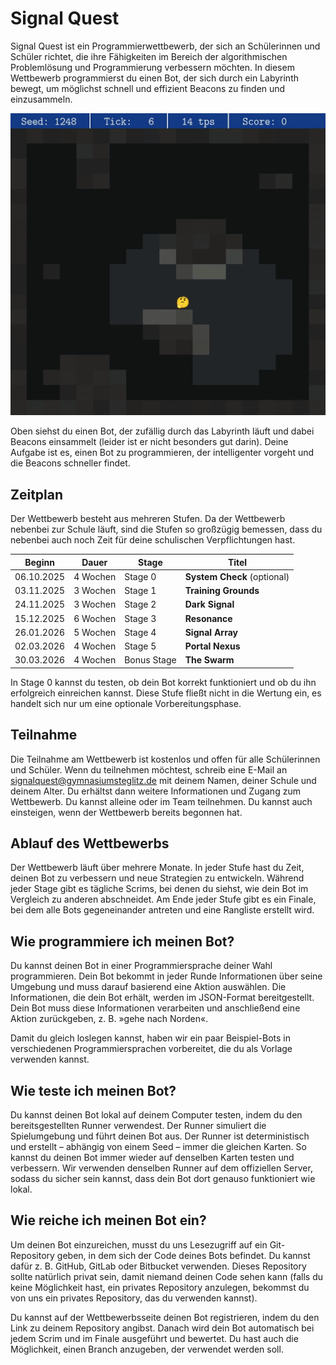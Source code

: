 # Signal Quest

Signal Quest ist ein Programmierwettbewerb, der sich an Schülerinnen und Schüler richtet, die ihre Fähigkeiten im Bereich der algorithmischen Problemlösung und Programmierung verbessern möchten. In diesem Wettbewerb programmierst du einen Bot, der sich durch ein Labyrinth bewegt, um möglichst schnell und effizient Beacons zu finden und einzusammeln.

<img src="assets/bot-v4.gif">

Oben siehst du einen Bot, der zufällig durch das Labyrinth läuft und dabei Beacons einsammelt (leider ist er nicht besonders gut darin). Deine Aufgabe ist es, einen Bot zu programmieren, der intelligenter vorgeht und die Beacons schneller findet.

<div style="clear: both;"></div>

## Zeitplan

Der Wettbewerb besteht aus mehreren Stufen. Da der Wettbewerb nebenbei zur Schule läuft, sind die Stufen so großzügig bemessen, dass du nebenbei auch noch Zeit für deine schulischen Verpflichtungen hast.

| Beginn | Dauer | Stage | Titel |
|--------|--------|-------|-------|
| 06.10.2025 | 4 Wochen | Stage 0 | **System Check** (optional) |
| 03.11.2025 | 3 Wochen | Stage 1 | **Training Grounds** |
| 24.11.2025 | 3 Wochen | Stage 2 | **Dark Signal** |
| 15.12.2025 | 6 Wochen | Stage 3 | **Resonance** |
| 26.01.2026 | 5 Wochen | Stage 4 | **Signal Array** |
| 02.03.2026 | 4 Wochen | Stage 5 | **Portal Nexus** |
| 30.03.2026 | 4 Wochen | Bonus Stage | **The Swarm** |

In Stage 0 kannst du testen, ob dein Bot korrekt funktioniert und ob du ihn erfolgreich einreichen kannst. Diese Stufe fließt nicht in die Wertung ein, es handelt sich nur um eine optionale Vorbereitungsphase.

## Teilnahme

Die Teilnahme am Wettbewerb ist kostenlos und offen für alle Schülerinnen und Schüler. Wenn du teilnehmen möchtest, schreib eine E-Mail an [signalquest@gymnasiumsteglitz.de](mailto:signalquest@gymnasiumsteglitz.de) mit deinem Namen, deiner Schule und deinem Alter. Du erhältst dann weitere Informationen und Zugang zum Wettbewerb. Du kannst alleine oder im Team teilnehmen. Du kannst auch einsteigen, wenn der Wettbewerb bereits begonnen hat.

## Ablauf des Wettbewerbs

Der Wettbewerb läuft über mehrere Monate. In jeder Stufe hast du Zeit, deinen Bot zu verbessern und neue Strategien zu entwickeln. Während jeder Stage gibt es tägliche Scrims, bei denen du siehst, wie dein Bot im Vergleich zu anderen abschneidet. Am Ende jeder Stufe gibt es ein Finale, bei dem alle Bots gegeneinander antreten und eine Rangliste erstellt wird.

## Wie programmiere ich meinen Bot?

Du kannst deinen Bot in einer  Programmiersprache deiner Wahl programmieren. Dein Bot bekommt in jeder Runde Informationen über seine Umgebung und muss darauf basierend eine Aktion auswählen. Die Informationen, die dein Bot erhält, werden im JSON-Format bereitgestellt. Dein Bot muss diese Informationen verarbeiten und anschließend eine Aktion zurückgeben, z. B. »gehe nach Norden«.

Damit du gleich loslegen kannst, haben wir ein paar Beispiel-Bots in verschiedenen Programmiersprachen vorbereitet, die du als Vorlage verwenden kannst.

## Wie teste ich meinen Bot?

Du kannst deinen Bot lokal auf deinem Computer testen, indem du den bereitsgestellten Runner verwendest. Der Runner simuliert die Spielumgebung und führt deinen Bot aus. Der Runner ist deterministisch und erstellt – abhängig von einem Seed – immer die gleichen Karten. So kannst du deinen Bot immer wieder auf denselben Karten testen und verbessern. Wir verwenden denselben Runner auf dem offiziellen Server, sodass du sicher sein kannst, dass dein Bot dort genauso funktioniert wie lokal.

## Wie reiche ich meinen Bot ein?

Um deinen Bot einzureichen, musst du uns Lesezugriff auf ein Git-Repository geben, in dem sich der Code deines Bots befindet. Du kannst dafür z. B. GitHub, GitLab oder Bitbucket verwenden. Dieses Repository sollte natürlich privat sein, damit niemand deinen Code sehen kann (falls du keine Möglichkeit hast, ein privates Repository anzulegen, bekommst du von uns ein privates Repository, das du verwenden kannst).

Du kannst auf der Wettbewerbsseite deinen Bot registrieren, indem du den Link zu deinem Repository angibst. Danach wird dein Bot automatisch bei jedem Scrim und im Finale ausgeführt und bewertet. Du hast auch die Möglichkeit, einen Branch anzugeben, der verwendet werden soll.
